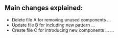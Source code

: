 ## Main changes explained:
- Delete file A for removing unused components …
- Update file B for including new pattern …
- Create file C for introducing new components …
…
